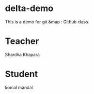 # delta-demo
This is a demo for git &map : Github class.

# Teacher
Shardha Khapara

# Student
komal mandal

